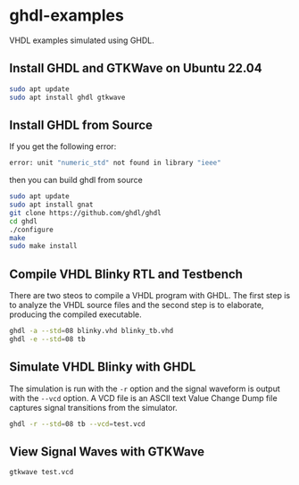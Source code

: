 # ghdl-examples
VHDL examples simulated using GHDL.


Install GHDL and GTKWave on Ubuntu 22.04
----------------------------

```bash
sudo apt update
sudo apt install ghdl gtkwave
```

Install GHDL from Source
------------------------

If you get the following error:

```bash
error: unit "numeric_std" not found in library "ieee"
```

then you can build ghdl from source

```bash
sudo apt update
sudo apt install gnat
git clone https://github.com/ghdl/ghdl
cd ghdl
./configure
make
sudo make install
```


Compile VHDL Blinky RTL and Testbench
-------------------------------------

There are two steos to compile a VHDL program with GHDL.  The first step is to 
analyze the VHDL source files and the second step is to elaborate, producing the
compiled executable.

```bash
ghdl -a --std=08 blinky.vhd blinky_tb.vhd
ghdl -e --std=08 tb
```


Simulate VHDL Blinky with GHDL
------------------------------

The simulation is run with the ```-r``` option and the signal waveform is output
with the ```--vcd``` option.  A VCD file is an ASCII text Value Change Dump file
captures signal transitions from the simulator.

```bash
ghdl -r --std=08 tb --vcd=test.vcd
```


View Signal Waves with GTKWave
------------------------------

```bash
gtkwave test.vcd
```








